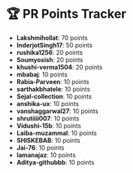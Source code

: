 # 🏆 PR Points Tracker

- **Lakshmihollat**: 70 points
- **InderjotSingh17**: 50 points
- **rushika1256**: 20 points
- **Soumyosish**: 20 points
- **khushi-verma1504**: 20 points
- **mbabaj**: 10 points
- **Rabia-Parveen**: 10 points
- **sarthakbhatele**: 10 points
- **Sejal-collection**: 10 points
- **anshika-ux**: 10 points
- **vanshaggarwal27**: 10 points
- **shrutiiii007**: 10 points
- **Vidushi-15b**: 10 points
- **Laiba-muzammal**: 10 points
- **SHISKEBAB**: 10 points
- **Jai-76**: 10 points
- **Iamanajaz**: 10 points
- **Aditya-githubbb**: 10 points
